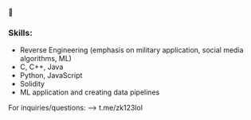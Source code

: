 👋

### Skills:

- Reverse Engineering (emphasis on military application, social media algorithms, ML)
- C, C++, Java
- Python, JavaScript
- Solidity
- ML application and creating data pipelines


  
For inquiries/questions: 
--> t.me/zk123lol
